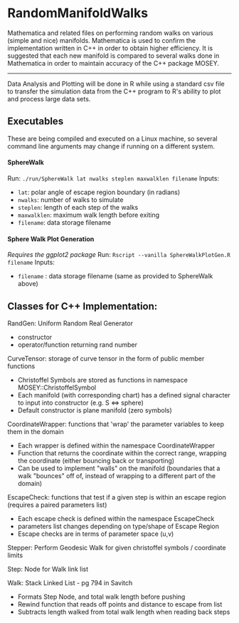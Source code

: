 # RandomManifoldWalks
Mathematica and related files on performing random walks on various (simple and nice) manifolds. Mathematica is used to confirm the implementation written in C++ in order to obtain higher efficiency. It is suggested that each new manifold is compared to several walks done in Mathematica in order to maintain accuracy of the C++ package MOSEY.

----------------------------------------------------------------------------------------------------------------------------

Data Analysis and Plotting will be done in R while using a standard csv file to transfer the simulation data from the C++ program to R's ability to plot and process large data sets.

## Executables
These are being compiled and executed on a Linux machine, so several command line arguments may change if running on a different system.

#### SphereWalk
Run: `./run/SphereWalk lat nwalks steplen maxwalklen filename`
Inputs:
 - `lat`: polar angle of escape region boundary (in radians)
 - `nwalks`: number of walks to simulate
 - `steplen`: length of each step of the walks
 - `maxwalklen`: maximum walk length before exiting
 - `filename`: data storage filename

#### Sphere Walk Plot Generation
*Requires the ggplot2 package*
Run: `Rscript --vanilla SphereWalkPlotGen.R filename`
Inputs:
 - `filename` : data storage filename (same as provided to SphereWalk above)

## Classes for C++ Implementation:

RandGen: Uniform Random Real Generator
 - constructor
 - operator/function returning rand number

CurveTensor: storage of curve tensor in the form of public member functions 
 - Christoffel Symbols are stored as functions in namespace MOSEY::ChristoffelSymbol
 - Each manifold (with corresponding chart) has a defined signal character to input into constructor (e.g. S <=> sphere)
 - Default constructor is plane manifold (zero symbols)

CoordinateWrapper: functions that 'wrap' the parameter variables to keep them in the domain
 - Each wrapper is defined within the namespace CoordinateWrapper
 - Function that returns the coordinate within the correct range, wrapping the coordinate (either bouncing back or transporting)
 - Can be used to implement "walls" on the manifold (boundaries that a walk "bounces" off of, instead of wrapping to a different part of the domain)

EscapeCheck: functions that test if a given step is within an escape region (requires a paired parameters list)
 - Each escape check is defined within the namespace EscapeCheck
 - parameters list changes depending on type/shape of Escape Region
 - Escape checks are in terms of parameter space (u,v)

Stepper: Perform Geodesic Walk for given christoffel symbols / coordinate limits

Step: Node for Walk link list

Walk: Stack Linked List - pg 794 in Savitch
 - Formats Step Node, and total walk length before pushing
 - Rewind function that reads off points and distance to escape from list
 - Subtracts length walked from total walk length when reading back steps

